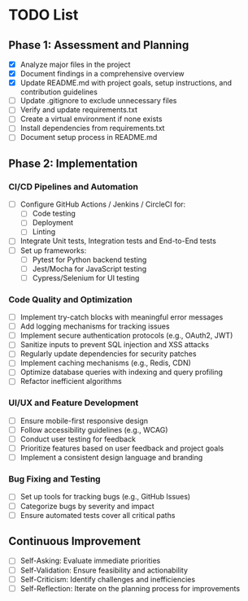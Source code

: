 # TODO List

## Phase 1: Assessment and Planning

- [x] Analyze major files in the project
- [x] Document findings in a comprehensive overview
- [x] Update README.md with project goals, setup instructions, and contribution guidelines
- [ ] Update .gitignore to exclude unnecessary files
- [ ] Verify and update requirements.txt
- [ ] Create a virtual environment if none exists
- [ ] Install dependencies from requirements.txt
- [ ] Document setup process in README.md

## Phase 2: Implementation

### CI/CD Pipelines and Automation

- [ ] Configure GitHub Actions / Jenkins / CircleCI for:
  - [ ] Code testing
  - [ ] Deployment
  - [ ] Linting
- [ ] Integrate Unit tests, Integration tests and End-to-End tests
- [ ] Set up frameworks:
  - [ ] Pytest for Python backend testing
  - [ ] Jest/Mocha for JavaScript testing
  - [ ] Cypress/Selenium for UI testing

### Code Quality and Optimization

- [ ] Implement try-catch blocks with meaningful error messages
- [ ] Add logging mechanisms for tracking issues
- [ ] Implement secure authentication protocols (e.g., OAuth2, JWT)
- [ ] Sanitize inputs to prevent SQL injection and XSS attacks
- [ ] Regularly update dependencies for security patches
- [ ] Implement caching mechanisms (e.g., Redis, CDN)
- [ ] Optimize database queries with indexing and query profiling
- [ ] Refactor inefficient algorithms

### UI/UX and Feature Development

- [ ] Ensure mobile-first responsive design
- [ ] Follow accessibility guidelines (e.g., WCAG)
- [ ] Conduct user testing for feedback
- [ ] Prioritize features based on user feedback and project goals
- [ ] Implement a consistent design language and branding

### Bug Fixing and Testing

- [ ] Set up tools for tracking bugs (e.g., GitHub Issues)
- [ ] Categorize bugs by severity and impact
- [ ] Ensure automated tests cover all critical paths

## Continuous Improvement

- [ ] Self-Asking: Evaluate immediate priorities
- [ ] Self-Validation: Ensure feasibility and actionability
- [ ] Self-Criticism: Identify challenges and inefficiencies
- [ ] Self-Reflection: Iterate on the planning process for improvements
